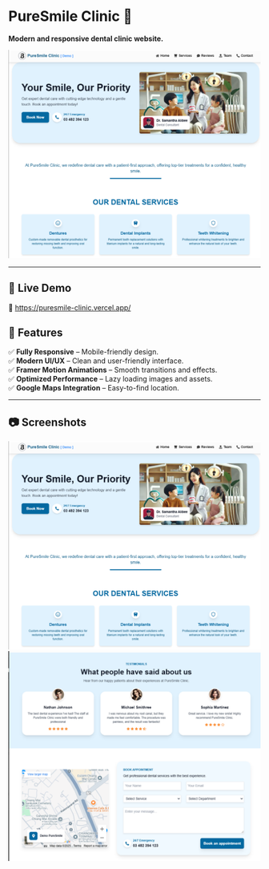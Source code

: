 # PureSmile Clinic 🦷

**Modern and responsive dental clinic website.**

![alt text](image.png)

---

## 🚀 Live Demo 

🔗 https://puresmile-clinic.vercel.app/

## 📌 Features

✅ **Fully Responsive** – Mobile-friendly design.  
✅ **Modern UI/UX** – Clean and user-friendly interface.  
✅ **Framer Motion Animations** – Smooth transitions and effects.  
✅ **Optimized Performance** – Lazy loading images and assets.  
✅ **Google Maps Integration** – Easy-to-find location.  

---

## 📷 Screenshots

![alt text](image-2.png)
![alt text](image-3.png)